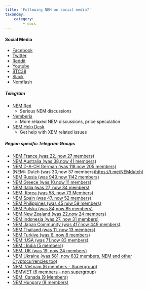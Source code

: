 ```yaml
---
title: 'Following NEM on social media?'
taxonomy:
    category:
        - docs
---
```


#### Social Media
* [Facebook](https://www.facebook.com/ourNEM)
* [Twitter](https://twitter.com/nemofficial)
* [Reddit](https://www.reddit.com/r/ournem)
* [Youtube](https://www.youtube.com/channel/UCkcbZePkFpr9UFQzhYX9Tfg)
* [BTC38](http://www.btc38.com/altcoin/xem/)
* [Slack](https://nemio.slack.com/)
* [Nemflash](https://nemflash.io/)

##### Telegram
* [NEM Red](https://t.me/nemred)
	* Serious NEM discussions
* [Nemberia](https://t.me/nemberia)
	* More relaxed NEM discussions, price speculation
* [NEM Help Desk](https://t.me/nemhelpdesk)
 	* Get help with XEM related issues

##### Region specific Telegram Groups
* [NEM France (was 22, now 27 members)](https://t.me/nemfrance)
* [NEM Australia (was 38,now 41 members)](https://t.me/joinchat/AAAAAEB5SdvCtFxW8riKPg)
* [NEM D-A-CH German (was 118,now 205 members)](http://t.me/nemgerman)
* [NEM:: Dutch (was 30,now 37 members)https://t.me/NEMdutch)
* [NEM Russia (was 949,now 1142 members)](https://t.me/NEMru)
* [NEM Greece (was 10,now 11 members)](https://t.me/NEMgreece)
* [NEM Italia (was 27, now 34 members)](https://t.me/nemitalia)
* [NEM: Korea (was 58, now 73 Members)](https://t.me/NEMKorea)
* [NEM Spain (was 47, now 52 members)](https://t.me/nemspanish)
* [NEM Philippines (was 45,now 59 members)](https://t.me/joinchat/AAAAAAvm7uTODMLyQsisMA)
* [NEM Polska (was 84,now 85 members)](https://t.me/nempl)
* [NEM New Zealand (was 22,now 24 members)](https://t.me/NEMNZ)
* [NEM Indonesia (was 27, now 31 members)](https://t.me/joinchat/AAAAAAy4Z1Zvd_7UL8_6vQ)
* [NEM Japan Community (was 417,now 449  members)](https://t.me/nemjapan)
* [NEM Thailand (was 11,  now 13 members)](https://t.me/nemthai)
* [NEM Turkiye (was 6, now 8 members)](https://t.me/NEMTurkiye)
* [NEM::USA (was 71,now 83 members)](https://t.me/nemusa)
* [NEM : India (5 members)](https://t.me/joinchat/AAAAAELrd4NSn2IfGDpxKQ)
* [NEM: UK (was 19, now 24 members)](https://t.me/NEMuk)
* [NEM Ukraine (was 581, now 632 members, NEM and other Cryptocurrencies too)](https://t.me/BFU_Cryptochat)
* [NEM: Vietnam (6 members - Supergroup)](https://t.me/NEMVietnam)
* [NEMVIET (6 members - non supergroup)](https://t.me/joinchat/AAAAAAuuXEmbOUAuOPjAgw)
* [NEM: Canada (9 Members)](https://t.me/joinchat/AAAAAEFpPRZ0zYckXRj8vw)
* [NEM Hungary (8 members)](https://t.me/joinchat/AAAAAEJRxNKRSiZTBJ-XZQ)
